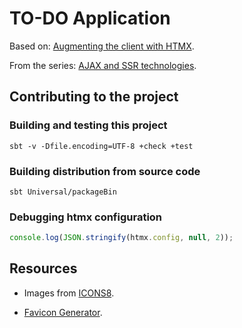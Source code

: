 # TO-DO Application

Based on: [Augmenting the client with HTMX](https://blog.frankel.ch/ajax-ssr/5/).

From the series: [AJAX and SSR technologies](https://blog.frankel.ch/ajax-ssr/).

## Contributing to the project

### Building and testing this project

```shell
sbt -v -Dfile.encoding=UTF-8 +check +test
```
### Building distribution from source code

```shell
sbt Universal/packageBin
```
### Debugging htmx configuration

```javascript
console.log(JSON.stringify(htmx.config, null, 2));
```

## Resources

* Images from [ICONS8](https://icons8.com/icons/set/task).

* [Favicon Generator](https://favicon.io/favicon-converter/).
